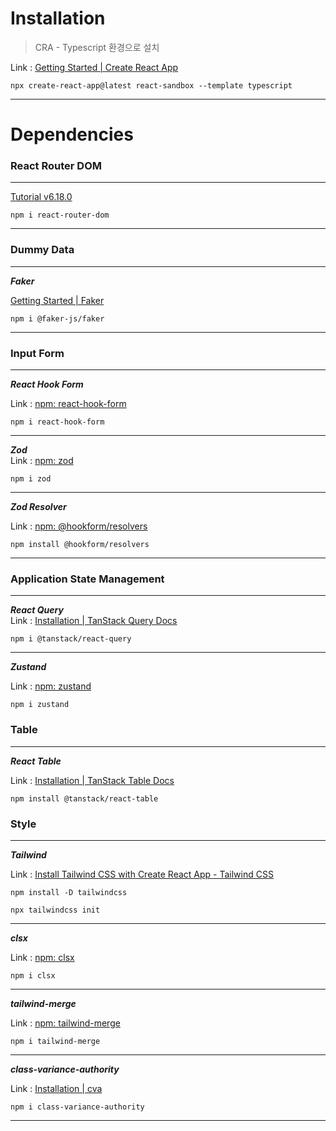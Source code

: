 # Installation

> CRA - Typescript 환경으로 설치

Link : [Getting Started | Create React App](https://create-react-app.dev/docs/getting-started/)

```
npx create-react-app@latest react-sandbox --template typescript
```

---

# Dependencies

### React Router DOM

---

[Tutorial v6.18.0](https://reactrouter.com/en/main/start/tutorial)

```
npm i react-router-dom
```

---

### Dummy Data

---

**_Faker_**

[Getting Started | Faker](https://fakerjs.dev/guide/)

```
npm i @faker-js/faker
```

---

### Input Form

---

**_React Hook Form_**

Link : [npm: react-hook-form](https://www.npmjs.com/package/react-hook-form)

```
npm i react-hook-form
```

---

**_Zod_**  
Link : [npm: zod](https://www.npmjs.com/package/zod)

```
npm i zod
```

---

**_Zod Resolver_**

Link : [npm: @hookform/resolvers](https://www.npmjs.com/package/@hookform/resolvers)

```
npm install @hookform/resolvers
```

---

### Application State Management

---

**_React Query_**  
Link : [Installation | TanStack Query Docs](https://tanstack.com/query/latest/docs/react/installation)

```
npm i @tanstack/react-query
```

---

**_Zustand_**

Link : [npm: zustand](https://www.npmjs.com/package/zustand)

```
npm i zustand
```

### Table

---

**_React Table_**

Link : [Installation | TanStack Table Docs](https://tanstack.com/table/v8/docs/guide/installation)

```
npm install @tanstack/react-table
```

### Style

---

**_Tailwind_**

Link : [Install Tailwind CSS with Create React App - Tailwind CSS](https://tailwindcss.com/docs/guides/create-react-app)

```
npm install -D tailwindcss

npx tailwindcss init
```

---

**_clsx_**

Link : [npm: clsx](https://www.npmjs.com/package/clsx)

```
npm i clsx
```

---

**_tailwind-merge_**

Link : [npm: tailwind-merge](https://www.npmjs.com/package/tailwind-merge)

```
npm i tailwind-merge
```

---

**_class-variance-authority_**

Link : [Installation | cva](https://cva.style/docs/getting-started/installation)

```
npm i class-variance-authority
```

---
